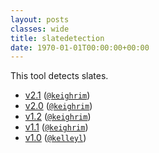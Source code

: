 ```yaml
---
layout: posts
classes: wide
title: slatedetection
date: 1970-01-01T00:00:00+00:00
---
```

This tool detects slates.
- [v2.1](v2.1) ([`@keighrim`](https://github.com/keighrim))
- [v2.0](v2.0) ([`@keighrim`](https://github.com/keighrim))
- [v1.2](v1.2) ([`@keighrim`](https://github.com/keighrim))
- [v1.1](v1.1) ([`@keighrim`](https://github.com/keighrim))
- [v1.0](v1.0) ([`@kelleyl`](https://github.com/kelleyl))
